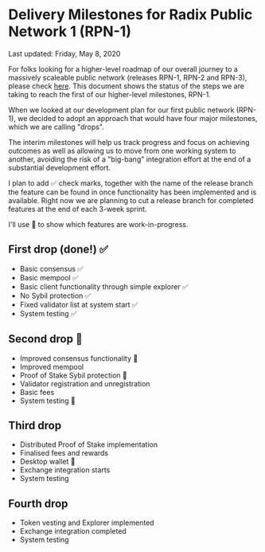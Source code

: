 # Delivery Milestones for Radix Public Network 1 (RPN-1)

Last updated: Friday, May 8, 2020

For folks looking for a higher-level roadmap of our overall journey to
a massively scaleable public network (releases RPN-1, RPN-2 and RPN-3),
please check [here](https://github.com/radixdlt/docs/blob/master/releases/consensus-roadmap.md).
This document shows the status of the steps we are taking to reach the
first of our higher-level milestones, RPN-1.

When we looked at our development plan for our first public network (RPN-1),
we decided to adopt an approach that would have four major milestones,
which we are calling "drops".

The interim milestones will help us track progress and focus on
achieving outcomes as well as allowing us to move from one working system
to another, avoiding the risk of a "big-bang" integration effort at the end
of a substantial development effort.

I plan to add ✅ check marks, together with the name of the release branch
the feature can be found in once functionality has been implemented and is
available.  Right now we are planning to cut a release branch for completed
features at the end of each 3-week sprint.

I'll use 🤔 to show which features are work-in-progress.

## First drop (done!) ✅
- Basic consensus ✅
- Basic mempool ✅
- Basic client functionality through simple explorer ✅
- No Sybil protection ✅
- Fixed validator list at system start ✅
- System testing ✅

## Second drop 🤔
- Improved consensus functionality 🤔
- Improved mempool
- Proof of Stake Sybil protection 🤔
- Validator registration and unregistration
- Basic fees
- System testing 🤔

## Third drop
- Distributed Proof of Stake implementation
- Finalised fees and rewards
- Desktop wallet 🤔
- Exchange integration starts
- System testing 

## Fourth drop
- Token vesting and Explorer implemented
- Exchange integration completed
- System testing